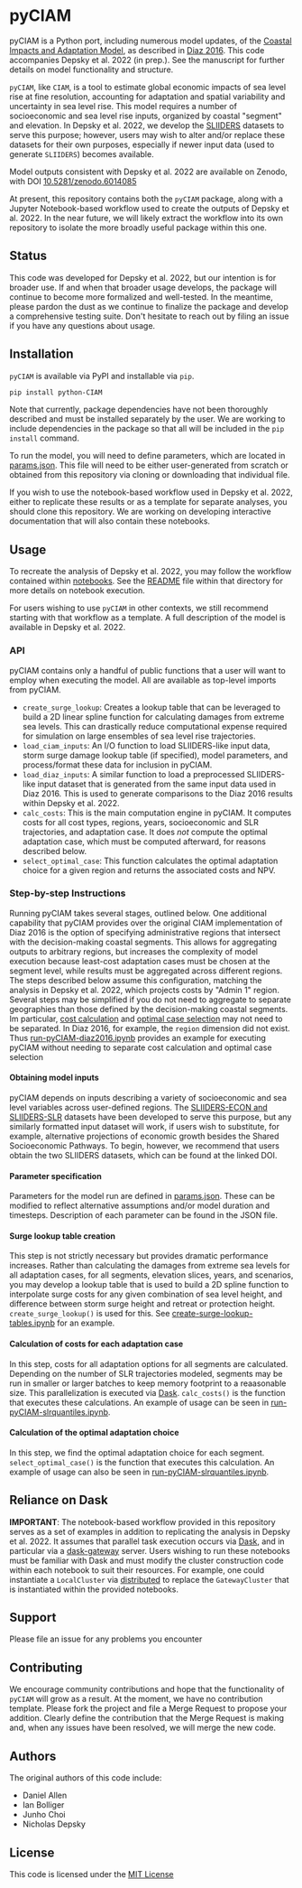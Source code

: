 # pyCIAM

pyCIAM is a Python port, including numerous model updates, of the [Coastal Impacts and Adaptation Model](https://github.com/delavane/CIAM), as described in [Diaz 2016](https://link.springer.com/article/10.1007/s10584-016-1675-4#Sec13). This code accompanies Depsky et al. 2022 (in prep.). See the manuscript for further details on model functionality and structure.

`pyCIAM`, like `CIAM`, is a tool to estimate global economic impacts of sea level rise at fine resolution, accounting for adaptation and spatial variability and uncertainty in sea level rise. This model requires a number of socioeconomic and sea level rise inputs, organized by coastal "segment" and elevation. In Depsky et al. 2022, we develop the [SLIIDERS](https://doi.org/10.5281/zenodo.6449230) datasets to serve this purpose; however, users may wish to alter and/or replace these datasets for their own purposes, especially if newer input data (used to generate `SLIIDERS`) becomes available.

Model outputs consistent with Depsky et al. 2022 are available on Zenodo, with DOI [10.5281/zenodo.6014085](https://doi.org/10.5281/zenodo.6014085)

At present, this repository contains both the `pyCIAM` package, along with a Jupyter Notebook-based workflow used to create the outputs of Depsky et al. 2022. In the near future, we will likely extract the workflow into its own repository to isolate the more broadly useful package within this one.

## Status

This code was developed for Depsky et al. 2022, but our intention is for broader use. If and when that broader usage develops, the package will continue to become more formalized and well-tested. In the meantime, please pardon the dust as we continue to finalize the package and develop a comprehensive testing suite. Don't hesitate to reach out by filing an issue if you have any questions about usage.

## Installation

`pyCIAM` is available via PyPI and installable via `pip`.

```bash
pip install python-CIAM
```

Note that currently, package dependencies have not been thoroughly described and must be installed separately by the user. We are working to include dependencies in the package so that all will be included in the `pip install` command.

To run the model, you will need to define parameters, which are located in [params.json](./params.json). This file will need to be either user-generated from scratch or obtained from this repository via cloning or downloading that individual file.

If you wish to use the notebook-based workflow used in Depsky et al. 2022, either to replicate these results or as a template for separate analyses, you should clone this repository. We are working on developing interactive documentation that will also contain these notebooks.

## Usage

To recreate the analysis of Depsky et al. 2022, you may follow the workflow contained within [notebooks](./notebooks). See the [README](./notebooks/README.md) file within that directory for more details on notebook execution.

For users wishing to use `pyCIAM` in other contexts, we still recommend starting with that workflow as a template. A full description of the model is available in Depsky et al. 2022.

### API

pyCIAM contains only a handful of public functions that a user will want to employ when executing the model. All are available as top-level imports from pyCIAM.

* `create_surge_lookup`: Creates a lookup table that can be leveraged to build a 2D linear spline function for calculating damages from extreme sea levels. This can drastically reduce computational expense required for simulation on large ensembles of sea level rise trajectories.
* `load_ciam_inputs`: An I/O function to load SLIIDERS-like input data, storm surge damage lookup table (if specified), model parameters, and process/format these data for inclusion in pyCIAM.
* `load_diaz_inputs`: A similar function to load a preprocessed SLIIDERS-like input dataset that is generated from the same input data used in Diaz 2016. This is used to generate comparisons to the Diaz 2016 results within Depsky et al. 2022.
* `calc_costs`: This is the main computation engine in pyCIAM. It computes costs for all cost types, regions, years, socioeconomic and SLR trajectories, and adaptation case. It does *not* compute the optimal adaptation case, which must be computed afterward, for reasons described below.
* `select_optimal_case`: This function calculates the optimal adaptation choice for a given region and returns the associated costs and NPV.

### Step-by-step Instructions

Running pyCIAM takes several stages, outlined below. One additional capability that pyCIAM provides over the original CIAM implementation of Diaz 2016 is the option of specifying administrative regions that intersect with the decision-making coastal segments. This allows for aggregating outputs to arbitrary regions, but increases the complexity of model execution because least-cost adaptation cases must be chosen at the segment level, while results must be aggregated across different regions. The steps described below assume this configuration, matching the analysis in Depsky et al. 2022, which projects costs by "Admin 1" region. Several steps may be simplified if you do not need to aggregate to separate geographies than those defined by the decision-making coastal segments. Im particular, [cost calculation](#calculation-of-costs-for-each-adaptation-case) and [optimal case selection](#calculation-of-costs-for-each-adaptation-case) may not need to be separated. In Diaz 2016, for example, the `region` dimension did not exist. Thus [run-pyCIAM-diaz2016.ipynb](./notebooks/run-pyCIAM-diaz2016.ipynb) provides an example for executing pyCIAM without needing to separate cost calculation and optimal case selection

#### Obtaining model inputs

pyCIAM depends on inputs describing a variety of socioeconomic and sea level variables across user-defined regions. The [SLIIDERS-ECON and SLIIDERS-SLR](https://doi.org/10.5281/zenodo.6449230) datasets have been developed to serve this purpose, but any similarly formatted input dataset will work, if users wish to substitute, for example, alternative projections of economic growth besides the Shared Socioeconomic Pathways. To begin, however, we recommend that users obtain the two SLIIDERS datasets, which can be found at the linked DOI.

#### Parameter specification

Parameters for the model run are defined in [params.json](./params.json). These can be modified to reflect alternative assumptions and/or model duration and timesteps. Description of each parameter can be found in the JSON file.

#### Surge lookup table creation

This step is not strictly necessary but provides dramatic performance increases. Rather than calculating the damages from extreme sea levels for all adaptation cases, for all segments, elevation slices, years, and scenarios, you may develop a lookup table that is used to build a 2D spline function to interpolate surge costs for any given combination of sea level height, and difference between storm surge height and retreat or protection height. `create_surge_lookup()` is used for this. See [create-surge-lookup-tables.ipynb](./notebooks/create-surge-lookup-tables.ipynb) for an example.

#### Calculation of costs for each adaptation case

In this step, costs for all adaptation options for all segments are calculated. Depending on the number of SLR trajectories modeled, segments may be run in smaller or larger batches to keep memory footprint to a reaasonable size. This parallelization is executed via [Dask](https://www.dask.org). `calc_costs()` is the function that executes these calculations. An example of usage can be seen in [run-pyCIAM-slrquantiles.ipynb](./notebooks/run-pyCIAM-slrquantiles.ipynb).

#### Calculation of the optimal adaptation choice

In this step, we find the optimal adaptation choice for each segment. `select_optimal_case()` is the function that executes this calculation. An example of usage can also be seen in [run-pyCIAM-slrquantiles.ipynb](./notebooks/run-pyCIAM-slrquantiles.ipynb).

## Reliance on Dask

**IMPORTANT**: The notebook-based workflow provided in this repository serves as a set of examples in addition to replicating the analysis in Depsky et al. 2022. It assumes that parallel task execution occurs via [Dask](https://dask.org), and in particular via a [dask-gateway](https://gateway.dask.org/) server. Users wishing to run these notebooks must be familiar with Dask and must modify the cluster construction code within each notebook to suit their resources. For example, one could instantiate a `LocalCluster` via [distributed](https://distributed.dask.org) to replace the `GatewayCluster` that is instantiated within the provided notebooks.

## Support

Please file an issue for any problems you encounter

## Contributing

We encourage community contributions and hope that the functionality of `pyCIAM` will grow as a result. At the moment, we have no contribution template. Please fork the project and file a Merge Request to propose your addition. Clearly define the contribution that the Merge Request is making and, when any issues have been resolved, we will merge the new code.

## Authors

The original authors of this code include:

* Daniel Allen
* Ian Bolliger
* Junho Choi
* Nicholas Depsky

## License

This code is licensed under the [MIT License](./LICENSE)
